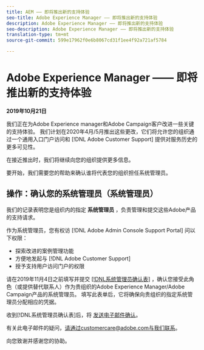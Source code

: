 ```yaml
---
title: AEM —— 即将推出新的支持体验
seo-title: Adobe Experience Manager —— 即将推出新的支持体验
description: Adobe Experience Manager —— 即将推出新的支持体验
seo-description: Adobe Experience Manager —— 即将推出新的支持体验
translation-type: tm+mt
source-git-commit: 599e17962f0e6b8067cd31f1ee4f92a721af5784

---
```



# Adobe Experience Manager —— 即将推出新的支持体验

**2019年10月21日**

我们正在为Adobe Experience manager和Adobe Campaign客户改进一些关键的支持体验。 我们计划在2020年4月/5月推出这些更改，它们将允许您的组织通过一个通用入口门户访问和 [!DNL Adobe Customer Support] 提供对服务历史的更多可见性。

在接近推出时，我们将继续向您的组织提供更多信息。

要开始，我们需要您的帮助来确认谁将代表您的组织担任系统管理员。

## 操作：确认您的系统管理员（系统管理员）

我们的记录表明您是组织内的指定 **系统管理员** ，负责管理和提交这些Adobe产品的支持请求。

作为系统管理员，您有权访 [!DNL Adobe Admin Console Support Portal] 问以下权限：

* 探索改进的案例管理功能
* 方便地发起与 [!DNL Adobe Customer Support]
* 授予支持用户访问门户的权限

请在2019年11月4日之前填写并提交 [[!DNL系统管理员确认表]](https://adobe.allegiancetech.com/cgi-bin/qwebcorporate.dll?idx=SSSVH6) ，确认您接受此角色（或提供替代联系人）作为贵组织的Adobe Experience Manager/Adobe Campaign产品的系统管理员。  填写此表单后，它将确保向贵组织的指定系统管理员分配相应的凭据。

收到[!DNL系统管理员确认表]后，将 [发送电子邮件确认](https://adobe.allegiancetech.com/cgi-bin/qwebcorporate.dll?idx=SSSVH6)。

有关此电子邮件的疑问，请通过customercare@adobe.com与我们联系。

向您致谢并感谢您的协助。
